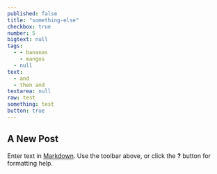 ```yaml
---
published: false
title: "something-else"
checkbox: true
number: 5
bigtext: null
tags: 
  - - bananas
    - mangos
  - null
text: 
  - and
  - then and
textarea: null
raw: test
something: test
button: true
---
```







## A New Post

Enter text in [Markdown](http://daringfireball.net/projects/markdown/). Use the toolbar above, or click the **?** button for formatting help.
